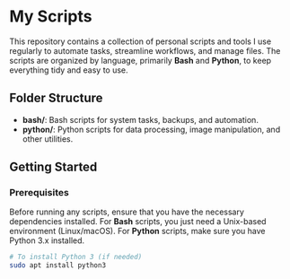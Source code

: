 # My Scripts

This repository contains a collection of personal scripts and tools I use regularly to automate tasks, streamline workflows, and manage files. The scripts are organized by language, primarily **Bash** and **Python**, to keep everything tidy and easy to use.

## Folder Structure

- **bash/**: Bash scripts for system tasks, backups, and automation.
- **python/**: Python scripts for data processing, image manipulation, and other utilities.

## Getting Started

### Prerequisites

Before running any scripts, ensure that you have the necessary dependencies installed. For **Bash** scripts, you just need a Unix-based environment (Linux/macOS). For **Python** scripts, make sure you have Python 3.x installed.

```bash
# To install Python 3 (if needed)
sudo apt install python3
